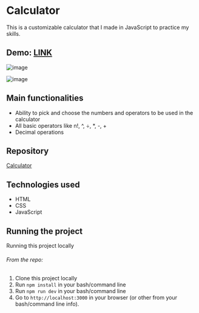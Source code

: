 # Calculator

This is a customizable calculator that I made in JavaScript to practice my skills.
## Demo: [LINK](https://radek-calculator.netlify.app)

![image](https://user-images.githubusercontent.com/27691628/225562824-be8e01a7-4cfb-4443-92e7-6da4e42d511a.png)

![image](https://user-images.githubusercontent.com/27691628/225565488-cdcbacd5-f361-408a-926b-b6d06e7e8b6c.png)


## Main functionalities
- Ability to pick and choose the numbers and operators to be used in the calculator
- All basic operators like n!, ^, ÷, *, -, +
- Decimal operations

## Repository
[Calculator](https://github.com/RadekDulisz/calculator.git)

## Technologies used
- HTML
- CSS
- JavaScript

## Running the project

Running this project locally
###### From the repo:

1. Clone this project locally
2. Run `npm install` in your bash/command line
3. Run `npm run dev` in your bash/command line
4. Go to `http://localhost:3000` in your browser (or other from your bash/command line info).
